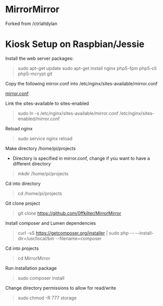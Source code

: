 # MirrorMirror

Forked from /ctrlaltdylan

# Kiosk Setup on Raspbian/Jessie

Install the web server packages:

> sudo apt-get update sudo apt-get install nginx php5-fpm php5-cli php5-mcrypt git

Copy the following mirror.conf into /etc/nginx/sites-available/mirror.conf

[mirror.conf](https://gist.github.com/ctrlaltdylan/18d78a608a3d81c964e7)

Link the sites-available to sites-enabled

> sudo ln -s /etc/nginx/sites-available/mirror.conf /etc/nginx/sites-enabled/mirror.conf

Reload nginx

> sudo service nginx reload

Make directory /home/pi/projects

 - Directory is specified in mirror.conf, change if you want to have a different directory

> mkdir /home/pi/projects

Cd into directory

> cd /home/pi/projects

Git clone project

> git clone https://github.com/0ffkilter/MirrorMirror

Install composer and Lumen dependencies

> curl -sS https://getcomposer.org/installer | sudo php -- --install-dir=/usr/local/bin --filename=composer

Cd into projects

> cd MirrorMirror

Run installation package

> sudo composer install

Change directory permissions to allow for read/write

> sudo chmod -R 777 storage

